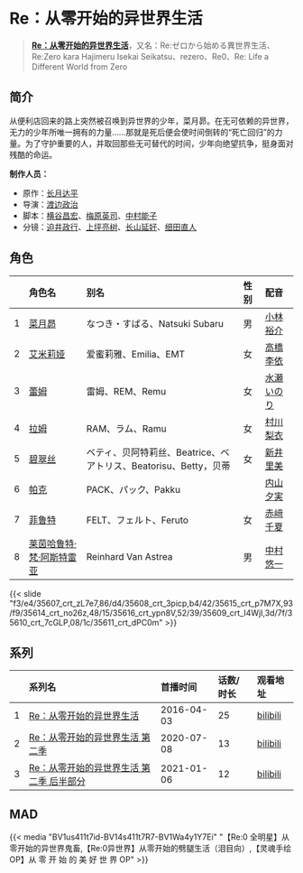 # Re：从零开始的异世界生活


> <u>**[Re：从零开始的异世界生活](http://bgm.tv/subject/140001)**</u>，又名：Re:ゼロから始める異世界生活、Re:Zero kara Hajimeru Isekai Seikatsu、rezero、Re0、Re: Life a Different World from Zero

## 简介


从便利店回来的路上突然被召唤到异世界的少年，菜月昴。在无可依赖的异世界，无力的少年所唯一拥有的力量……那就是死后便会使时间倒转的“死亡回归”的力量。为了守护重要的人，并取回那些无可替代的时间，少年向绝望抗争，挺身面对残酷的命运。

**制作人员：**
- 原作：[长月达平](http://bgm.tv/person/18838)
- 导演：[渡边政治](http://bgm.tv/person/13191)
- 脚本：[横谷昌宏](http://bgm.tv/person/3296)、[梅原英司](http://bgm.tv/person/6797)、[中村能子](http://bgm.tv/person/14370)
- 分镜：[迫井政行](http://bgm.tv/person/3107)、[上坪亮树](http://bgm.tv/person/3266)、[长山延好](http://bgm.tv/person/23680)、[细田直人](http://bgm.tv/person/2696)

## 角色

|     |   角色名   |   别名  | 性别 |  配音  |
|:--- |:------  |:----      |:---  |:--   |
| 1 | [菜月昴](http://bgm.tv/character/35607) | なつき・すばる、Natsuki Subaru | 男 | [小林裕介](http://bgm.tv/person/13825) |
| 2 | [艾米莉娅](http://bgm.tv/character/35608) | 爱蜜莉雅、Emilia、EMT | 女 | [高橋李依](http://bgm.tv/person/17491) |
| 3 | [蕾姆](http://bgm.tv/character/35615) | 雷姆、REM、Remu | 女 | [水瀬いのり](http://bgm.tv/person/10868) |
| 4 | [拉姆](http://bgm.tv/character/35614) | RAM、ラム、Ramu | 女 | [村川梨衣](http://bgm.tv/person/9096) |
| 5 | [碧翠丝](http://bgm.tv/character/35616) | ベティ、贝阿特莉丝、Beatrice、ベアトリス、Beatorisu、Betty，贝蒂 | 女 | [新井里美](http://bgm.tv/person/4625) |
| 6 | [帕克](http://bgm.tv/character/35609) | PACK、パック、Pakku |  | [内山夕実](http://bgm.tv/person/6560) |
| 7 | [菲鲁特](http://bgm.tv/character/35610) | FELT、フェルト、Feruto | 女 | [赤﨑千夏](http://bgm.tv/person/7297) |
| 8 | [莱茵哈鲁特·梵·阿斯特雷亚](http://bgm.tv/character/35611) | Reinhard Van Astrea | 男 | [中村悠一](http://bgm.tv/person/4724) |

{{< slide "f3/e4/35607_crt_zL7e7,86/d4/35608_crt_3picp,b4/42/35615_crt_p7M7X,93/f9/35614_crt_no26z,48/15/35616_crt_ypn8V,52/39/35609_crt_I4WjI,3d/7f/35610_crt_7cGLP,08/1c/35611_crt_dPC0m" >}}

## 系列

|     |   系列名   |   首播时间  | 话数/时长  | 观看地址 |
|:---  |:------    |:----      |:---       |:---  |
| 1 |[Re：从零开始的异世界生活](https://bgm.tv/subject/140001)| 2016-04-03 | 25 | [bilibili](https://www.bilibili.com/bangumi/play/ep307056)  |
| 2 |[Re：从零开始的异世界生活 第二季](https://bgm.tv/subject/278826)| 2020-07-08 | 13 | [bilibili](https://www.bilibili.com/bangumi/play/ss33802)  |
| 3 |[Re：从零开始的异世界生活 第二季 后半部分](https://bgm.tv/subject/316247)| 2021-01-06 | 12 | [bilibili](https://www.bilibili.com/bangumi/play/ep373924)  |


## MAD

{{< media  "BV1us411t7id-BV14s411t7R7-BV1Wa4y1Y7Ei"
"【Re:0 全明星】从零开始的异世界鬼畜,【Re:0异世界】从零开始的劈腿生活（泪目向）,【灵魂手绘OP】从 零 开 始 的 美 好 世 界 OP"  >}}
